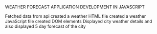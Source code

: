 WEATHER FORECAST APPLICATION DEVELOPMENT IN JAVASCRIPT

Fetched data from api
created a weather HTML file
created a weather JavaScript file
created DOM elements
Displayed city weather details and also displayed 5 day forecast of the city

